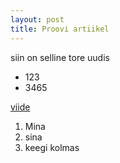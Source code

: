 ```yaml
---
layout: post
title: Proovi artiikel
---
```

siin on selline tore uudis

* 123
* 3465

[viide](www.5dvision.ee)

1. Mina
2. sina
3. keegi kolmas

